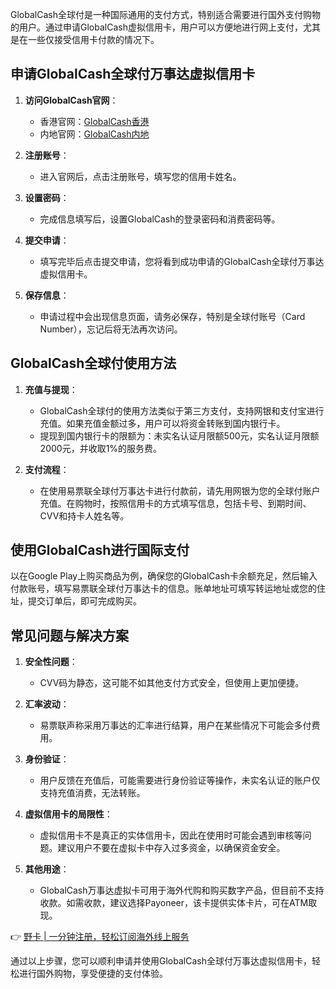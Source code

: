 GlobalCash全球付是一种国际通用的支付方式，特别适合需要进行国外支付购物的用户。通过申请GlobalCash虚拟信用卡，用户可以方便地进行网上支付，尤其是在一些仅接受信用卡付款的情况下。

## 申请GlobalCash全球付万事达虚拟信用卡

1. **访问GlobalCash官网**：
   - 香港官网：[GlobalCash香港](https://www.globalcash.hk/)
   - 内地官网：[GlobalCash内地](http://www.epaylinks.cn/)

2. **注册账号**：
   - 进入官网后，点击注册账号，填写您的信用卡姓名。

3. **设置密码**：
   - 完成信息填写后，设置GlobalCash的登录密码和消费密码等。

4. **提交申请**：
   - 填写完毕后点击提交申请，您将看到成功申请的GlobalCash全球付万事达虚拟信用卡。

5. **保存信息**：
   - 申请过程中会出现信息页面，请务必保存，特别是全球付账号（Card Number），忘记后将无法再次访问。

## GlobalCash全球付使用方法

1. **充值与提现**：
   - GlobalCash全球付的使用方法类似于第三方支付，支持网银和支付宝进行充值。如果充值金额过多，用户可以将资金转账到国内银行卡。
   - 提现到国内银行卡的限额为：未实名认证月限额500元，实名认证月限额2000元，并收取1%的服务费。

2. **支付流程**：
   - 在使用易票联全球付万事达卡进行付款前，请先用网银为您的全球付账户充值。在购物时，按照信用卡的方式填写信息，包括卡号、到期时间、CVV和持卡人姓名等。

## 使用GlobalCash进行国际支付

以在Google Play上购买商品为例，确保您的GlobalCash卡余额充足，然后输入付款账号，填写易票联全球付万事达卡的信息。账单地址可填写转运地址或您的住址，提交订单后，即可完成购买。

## 常见问题与解决方案

1. **安全性问题**：
   - CVV码为静态，这可能不如其他支付方式安全，但使用上更加便捷。

2. **汇率波动**：
   - 易票联声称采用万事达的汇率进行结算，用户在某些情况下可能会多付费用。

3. **身份验证**：
   - 用户反馈在充值后，可能需要进行身份验证等操作，未实名认证的账户仅支持充值消费，无法转账。

4. **虚拟信用卡的局限性**：
   - 虚拟信用卡不是真正的实体信用卡，因此在使用时可能会遇到审核等问题。建议用户不要在虚拟卡中存入过多资金，以确保资金安全。

5. **其他用途**：
   - GlobalCash万事达虚拟卡可用于海外代购和购买数字产品，但目前不支持收款。如需收款，建议选择Payoneer，该卡提供实体卡片，可在ATM取现。

👉 [野卡 | 一分钟注册，轻松订阅海外线上服务](https://bit.ly/bewildcard)

通过以上步骤，您可以顺利申请并使用GlobalCash全球付万事达虚拟信用卡，轻松进行国外购物，享受便捷的支付体验。